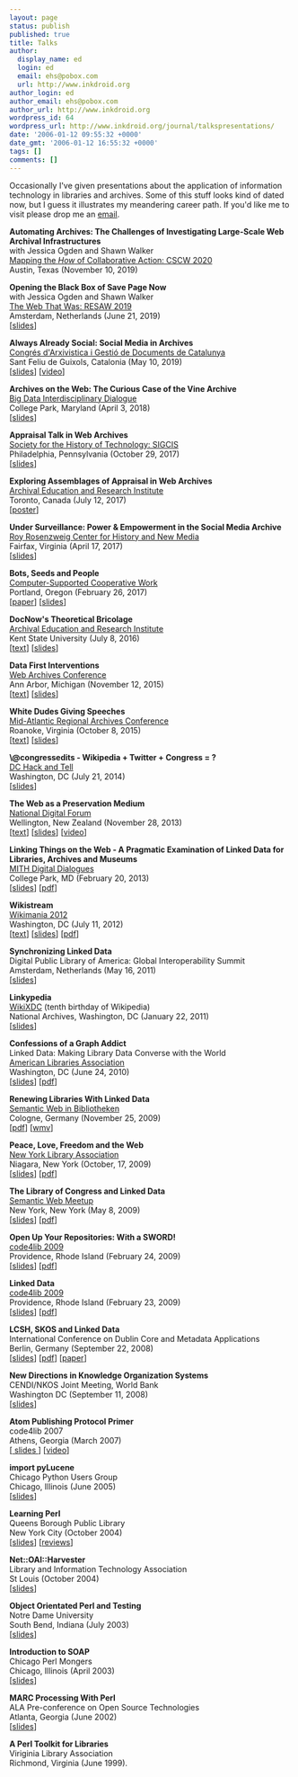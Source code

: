 ```yaml
---
layout: page
status: publish
published: true
title: Talks
author:
  display_name: ed
  login: ed
  email: ehs@pobox.com
  url: http://www.inkdroid.org
author_login: ed
author_email: ehs@pobox.com
author_url: http://www.inkdroid.org
wordpress_id: 64
wordpress_url: http://www.inkdroid.org/journal/talkspresentations/
date: '2006-01-12 09:55:32 +0000'
date_gmt: '2006-01-12 16:55:32 +0000'
tags: []
comments: []
---
```


Occasionally I've given presentations about the application of information
technology in libraries and archives. Some of this stuff looks kind of dated
now, but I guess it illustrates my meandering career path. If you'd like me to
visit please drop me an <a href="mailto:ehs@pobox.com">email</a>.

<p class="story">
<strong>Automating Archives: The Challenges of Investigating Large-Scale Web Archival Infrastructures</strong><br>
with Jessica Ogden and Shawn Walker<br>
<a href="https://mappingthehow.wordpress.com/">Mapping the <em>How</em> of Collaborative Action: CSCW 2020</a><br>
Austin, Texas (November 10, 2019)<br>
</p>

<p class="story">
<strong>Opening the Black Box of Save Page Now</strong><br>
with Jessica Ogden and Shawn Walker<br>
<a href="http://thewebthatwas.net/">The Web That Was: RESAW 2019</a><br>
Amsterdam, Netherlands (June 21, 2019)<br>
[<a href="resaw19.pdf">slides</a>]
</p>

<p class="story">
<strong>Always Already Social: Social Media in Archives</strong><br>
<a href="">Congrés d'Arxivistica i Gestió de Documents de Catalunya</a><br>
Sant Feliu de Guixols, Catalonia (May 10, 2019)<br>
[<a href="https://edsu.github.io/always-already-social/">slides</a>] [<a href="https://www.youtube.com/watch?v=VjI2WL6eZpY&list=PLQk4S7xp9SuZBFOU9sHbTMQpJXFtbSI1H&index=6&t=2639s">video</a>]
</p>

<p class="story">
<strong>Archives on the Web: The Curious Case of the Vine Archive</strong><br>
<a href="https://www.lib.umd.edu/rc/big-data">Big Data Interdisciplinary Dialogue</a><br>
College Park, Maryland (April 3, 2018)<br>
[<a href="https://edsu.github.io/vine-tweets-slides/#/">slides</a>]
</p>

<p class="story">
<strong>Appraisal Talk in Web Archives</strong><br>
<a href="https://www.historyoftechnology.org/annual-meeting/2017-shot-annual-meeting-26-29-october-philadelphia/">Society for the History of Technology: SIGCIS</a><br>
Philadelphia, Pennsylvania (October 29, 2017)<br>
[<a href="https://edsu.github.io/appraisal-talk/#/">slides</a>]
</p>

<p class="story">
<strong>Exploring Assemblages of Appraisal in Web Archives</strong><br>
<a href="http://aeri2017.org/">Archival Education and Research Institute</a><br>
Toronto, Canada (July 12, 2017)<br>
[<a href="aeri2017.pdf">poster</a>]
</p>

<p class="story">
<strong>Under Surveillance: Power &amp; Empowerment in the Social Media Archive</strong><br>
<a href="https://rrchnm.org/">Roy Rosenzweig Center for History and New Media</a><br>
Fairfax, Virginia (April 17, 2017)<br>
[<a href="https://edsu.github.io/under-surveillance/#/">slides</a>]
</p>

<p class="story">
<strong>Bots, Seeds and People</strong><br>
<a href="https://cscw.acm.org/2017/">Computer-Supported Cooperative Work</a><br>
Portland, Oregon (February 26, 2017)<br>
[<a href="https://arxiv.org/abs/1611.02493v1">paper</a>] [<a href="http://edsu.github.io/bots-seeds-people/#/">slides</a>]
</p>

<p class="story">
<strong>DocNow's Theoretical Bricolage</strong><br>
<a href="http://www.kent.edu/aeri2016">Archival Education and Research Institute</a><br>
Kent State University (July 8, 2016)<br>
[<a href="https://inkdroid.org/2016/07/07/docnow-bricoloage/">text</a>] [<a href="https://edsu.github.io/docnow-bricolage/#/">slides</a>]
</p>

<p class="story">
<strong>Data First Interventions</strong><br>
<a href="http://www.lib.umich.edu/webarchivesconference">Web Archives Conference</a><br>
Ann Arbor, Michigan (November 12, 2015)<br>
[<a href="http://inkdroid.org/2015/11/12/data-first/">text</a>] [<a href="http://edsu.github.io/ferguson-tweet-viewer/">slides</a>]
</p>

<p class="story">
<strong>White Dudes Giving Speeches</strong><br>
<a href="">Mid-Atlantic Regional Archives Conference</a><br>
Roanoke, Virginia (October 8, 2015)<br>
[<a href="http://inkdroid.org/2015/10/09/white-dudes-giving-speeches/">text</a>] [<a href="https://edsu.github.io/marac-slides/">slides</a>]
</p>

<p class="story">
  <strong>\@congressedits - Wikipedia + Twitter + Congress = ?</strong><br /><a href="http://hackandtell.org/">DC Hack and Tell</a><br />Washington, DC (July 21, 2014)<br /> [<a href="https://edsu.github.io/congressedits-slides/">slides</a>]</p>
<p class="story">
  <strong>The Web as a Preservation Medium</strong><br /> <a href="http://www.ndf.org.nz/">National Digital Forum</a><br /> Wellington, New Zealand (November 28, 2013)<br /> [<a href="http://inkdroid.org/journal/2013/11/26/the-web-as-a-preservation-medium/">text</a>] [<a href="http://edsu.github.io/webpresmed/#/">slides</a>] [<a href="https://www.youtube.com/watch?v=HpJgX8a9d3I">video</a>]</p>
<p class="story">
  <strong>Linking Things on the Web - A Pragmatic Examination of Linked Data for Libraries, Archives and Museums</strong><br /> <a href="http://mith.umd.edu/podcasts/ed-summers-linking-things-on-the-web-a-pragmatic-examination-of-linked-data/">MITH Digital Dialogues</a><br />College Park, MD (February 20, 2013)<br />[<a href="https://docs.google.com/presentation/d/1XssMWh5yOIqr9O31usHKO3whX2VtyBt3cXETK1NeLh4/edit?usp=sharing">slides</a>] [<a href="http://inkdroid.org/talks/LinkingThingsOnTheWeb.pdf">pdf</a>]</p>
<p class="story">
  <strong>Wikistream</strong><br /><a href="http://wikimania2012.wikimedia.org/">Wikimania 2012</a><br /> Washington, DC (July 11, 2012)<br />[<a href="http://inkdroid.org/journal/2012/07/11/wikimania/">text</a>] [<a href="https://docs.google.com/presentation/d/1O3WmtCCiB7LWXRNerC4TQzg6g-MR5wqC0XpedG0qm84/edit">slides</a>] [<a href="http://commons.wikimedia.org/w/index.php?title=File:Wikistream.pdf">pdf</a>]</p>
<p class="story">
  <strong>Synchronizing Linked Data</strong><br /> Digital Public Library of America: Global Interoperability Summit<br /> Amsterdam, Netherlands (May 16, 2011)<br />[<a href="https://docs.google.com/present/view?id=dv89m3d_512fd83d9c5">slides</a>]</p>
<p class="story">
  <strong>Linkypedia</strong><br /><a href="http://ten.wikipedia.org/">WikiXDC</a> (tenth birthday of Wikipedia)<br /> National Archives, Washington, DC (January 22, 2011)<br />[<a href="https://docs.google.com/present/view?id=dv89m3d_497c98tp7g5">slides</a>]</p>
<p class="story">
  <strong>Confessions of a Graph Addict</strong><br />Linked Data: Making Library Data Converse with the World<br /><a href="http://www.ala.org">American Libraries Association</a><br />Washington, DC (June 24, 2010)<br />[<a href="http://docs.google.com/present/edit?id=0AU6uboYXcJbBZHY4OW0zZF80MDZnNGtoMzRreA">slides</a>] [<a href="/talks/confessions.pdf">pdf</a>]</p>
<p class="story">
  <strong>Renewing Libraries With Linked Data</strong><br /><a href="http://www.swib09.de/">Semantic Web in Bibliotheken</a><br /> Cologne, Germany (November 25, 2009)<br /> [<a href="/talks/swib09.pdf">pdf</a>] [<a href="http://youtu.be/9C7vf7RKvlg">wmv</a>]</p>
<p class="story">
  <strong>Peace, Love, Freedom and the Web</strong><br /><a href="http://nyla.org/">New York Library Association</a><br /> Niagara, New York (October, 17, 2009)<br />[<a href="/talks/lod-nyla.ppt">slides</a>] [<a href="/talks/lod-nyla.pdf">pdf</a>]</p>
<p class="story">
  <strong>The Library of Congress and Linked Data</strong><br /><a href="http://semweb.meetup.com/25/calendar/9882537/">Semantic Web Meetup</a><br />New York, New York (May 8, 2009)<br />[<a href="/talks/semwebnyc.ppt">slides</a>] [<a href="/talks/semwebnyc.pdf">pdf</a>]</p>
<p class="story">
  <strong>Open Up Your Repositories: With a SWORD!</strong><br /><a href="http://code4lib.org/2009">code4lib 2009</a><br /> Providence, Rhode Island (February 24, 2009)<br />[<a href="/talks/sword.ppt">slides</a>] [<a href="/talks/sword.pdf">pdf</a>]</p>
<p class="story">
  <strong>Linked Data</strong><br /><a href="http://code4lib.org/2009">code4lib 2009</a><br />Providence, Rhode Island (February 23, 2009)<br />[<a href="/talks/c4links.ppt">slides</a>] [<a href="/talks/c4links.pdf">pdf</a>]</p>
<p class="story">
  <strong>LCSH, SKOS and Linked Data</strong><br />International Conference on Dublin Core and Metadata Applications<br />Berlin, Germany (September 22, 2008)<br />[<a href="/talks/dc2008.ppt">slides</a>] [<a href="/talks/dc2008.pdf">pdf</a>] [<a href="http://arxiv.org/abs/0805.2855">paper</a>]</p>
<p class="story">
  <strong>New Directions in Knowledge Organization Systems</strong><br />CENDI/NKOS Joint Meeting, World Bank<br />Washington DC (September 11, 2008)<br />[<a href="/talks/cendi-nkos.ppt">slides</a>]</p>
<p class="story">
  <strong>Atom Publishing Protocol Primer</strong><br />code4lib 2007<br />Athens, Georgia (March 2007)<br />[<a href="/talks/app"> slides </a>] [<a title="video" href="http://code4lib.org/2007/summers">video</a>]</p>
<p class="story">
  <strong>import pyLucene</strong><br />Chicago Python Users Group<br /> Chicago, Illinois (June 2005)<br />[<a href="/talks/pylucene/">slides</a>]</p>
<p class="story">
  <strong>Learning Perl</strong><br />Queens Borough Public Library<br />New York City (October 2004)<br />[<a href="/talks/queens/perlintro.pdf">slides</a>] [<a href="/talks/queens/reviews.doc">reviews</a>]</p>
<p class="story">
  <strong>Net::OAI::Harvester</strong><br />Library and Information Technology Association<br />St Louis (October 2004)<br />[<a href="/talks/oai-lita/oai-lita.pdf">slides</a>]</p>
<p class="story">
  <strong>Object Orientated Perl and Testing</strong><br />Notre Dame University<br />South Bend, Indiana (July 2003)<br />[<a href="/talks/notredame/">slides</a>]</p>
<p class="story">
  <strong>Introduction to SOAP</strong><br />Chicago Perl Mongers<br />Chicago, Illinois (April 2003)<br />[<a href="/talks/soap">slides</a>]</p>
<p class="story">
  <strong>MARC Processing With Perl</strong><br />ALA Pre-conference on Open Source Technologies<br />Atlanta, Georgia (June 2002)<br />[<a href="/talks/MARC_Record.html">slides</a>]</p>
<p class="story">
  <strong>A Perl Toolkit for Libraries</strong><br />Viriginia Library Association<br />Richmond, Virginia (June 1999).</p>
